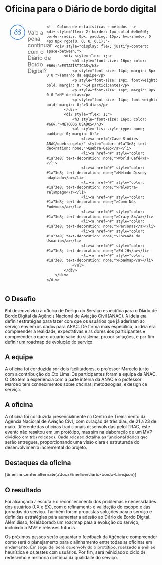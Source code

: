 # Oficina para o Diário de bordo digital


<div style="display: flex; justify-content: space-between;">
    <!-- Coluna da pergunta -->
    <div style="display: flex; align-items: center; padding: 16px; margin-right: 16px; flex: 1;">
        <img src="../assets/ic-quote.png" style="margin-right: 8px; align-self: flex-start;">
        <p style="font-size: 18px; color: #666; margin: 0; align-self: flex-start; padding-top: 15px;">Vale a pena continuar com o Diário de Bordo Digital?</p>
    </div>
    
    <!-- Coluna de estatísticas e métodos -->
    <div style="flex: 2; border: 1px solid #e0e0e0; border-radius: 8px; padding: 16px; box-shadow: 0 4px 8px rgba(0, 0, 0, 0.1);">
        <div style="display: flex; justify-content: space-between;">
            <div style="flex: 1;">
                <h3 style="font-size: 16px; color: #666;">ESTATÍSTICAS</h3>
                <p style="font-size: 14px; margin: 8px 0 0;">Tamanho da equipe</p>
                <p style="font-size: 14px; font-weight: bold; margin: 0;">14 participantes</p>
                <p style="font-size: 14px; margin: 8px 0 0;">Nº de dias</p>
                <p style="font-size: 14px; font-weight: bold; margin: 0;">3 dias</p>
            </div>
            <div style="flex: 1;">
                <h3 style="font-size: 16px; color: #666;">MÉTODOS USADOS</h3>
                <ul style="list-style-type: none; padding: 0; margin: 0;">
                    <li><a href="/Case-Studies-ANAC/quebra-gelo/" style="color: #1a73e8; text-decoration: none;">Quebra-Gelo</a></li>
                    <li><a href="#" style="color: #1a73e8; text-decoration: none;">World Café</a></li>
                    <li><a href="#" style="color: #1a73e8; text-decoration: none;">Método Disney adaptado</a></li>
                    <li><a href="#" style="color: #1a73e8; text-decoration: none;">Palestra-relâmpago</a></li>
                    <li><a href="#" style="color: #1a73e8; text-decoration: none;">Como Nós Podemos</a></li>
                    <li><a href="#" style="color: #1a73e8; text-decoration: none;">Crazy 8</a></li>
                    <li><a href="#" style="color: #1a73e8; text-decoration: none;">Personas</a></li>
                    <li><a href="#" style="color: #1a73e8; text-decoration: none;">Jornada do Usuário</a></li>
                    <li><a href="#" style="color: #1a73e8; text-decoration: none;">5W 2H</a></li>
                    <li><a href="#" style="color: #1a73e8; text-decoration: none;">Roadmap</a></li>
                </ul>
            </div>
        </div>
    </div>
</div>






## O Desafio

Foi desenvolvido a oficina de Design do Serviço específica para o Diário de Bordo Digital da
Agência Nacional de Aviação Civil (ANAC). A ideia era definir estratégias para fazer com
que os usuários que já aderiram ao serviço enviem os dados para ANAC. De forma mais
específica, a ideia era compreender a realidade, expectativas e as dores dos participantes e
compreender o que o usuário sabe do sistema, propor soluções, e por fim definir um
roadmap de evolução do serviço.

## A equipe

A oficina foi conduzida por dois facilitadores, o professor Marcelo junto com a contribuição
do Oto Lima. Os participantes foram a equipa da ANAC. O Oto tem a experiência com a
parte interna da ANAC e o professor Marcelo tem conhecimentos sobre oficinas,
metodologias, e design de serviço.

## A oficina

A oficina foi conduzida presencialmente no Centro de Treinamento da Agência Nacional de Aviação Civil, com duração de três dias, de 21 a 23 de maio. Diferente das oficinas tradicionais desenvolvidas pelo ITRAC, este evento não resultou em um protótipo, mas sim na elaboração de um MVP dividido em três releases. Cada release detalha as funcionalidades que serão entregues, proporcionando uma visão clara e estruturada do desenvolvimento incremental do projeto.

## Destaques da oficina

[timeline center alternate(./docs/timeline/diario-bordo-Line.json)]


## O resultado

Foi alcançada a escuta e o reconhecimento dos problemas e necessidades dos usuários
(UX e EX), com o refinamento e validação do escopo e das jornadas do serviço. Também
foram propostas soluções para o serviço e definidas estratégias para aumentar a adesão ao
Diário de Bordo Digital. Além disso, foi elaborado um roadmap para a evolução do serviço,
incluindo o MVP e releases futuras.

Os próximos passos serão aguardar o feedback da Agência e compreender como será o
planejamento para o alinhamento entre todas as oficinas em andamento. Em seguida, será
desenvolvido o protótipo, realizado a análise heurística e os testes com usuários. Por fim,
será reiniciado o ciclo de redesenho e melhoria contínua da qualidade do serviço.


